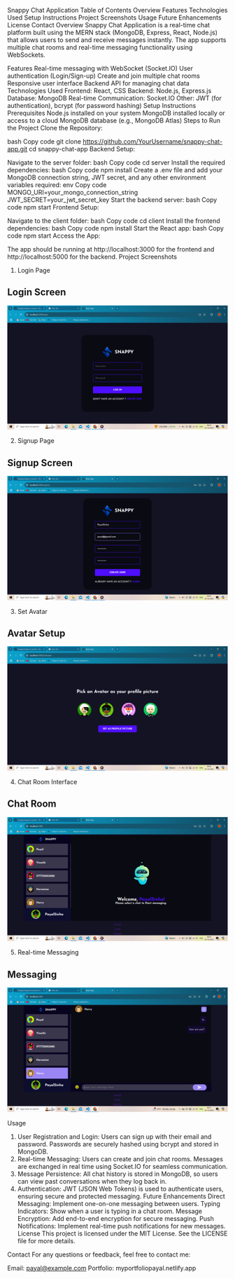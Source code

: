 Snappy Chat Application
Table of Contents
Overview
Features
Technologies Used
Setup Instructions
Project Screenshots
Usage
Future Enhancements
License
Contact
Overview
Snappy Chat Application is a real-time chat platform built using the MERN stack (MongoDB, Express, React, Node.js) that allows users to send and receive messages instantly. The app supports multiple chat rooms and real-time messaging functionality using WebSockets.

Features
Real-time messaging with WebSocket (Socket.IO)
User authentication (Login/Sign-up)
Create and join multiple chat rooms
Responsive user interface
Backend API for managing chat data
Technologies Used
Frontend: React, CSS
Backend: Node.js, Express.js
Database: MongoDB
Real-time Communication: Socket.IO
Other: JWT (for authentication), bcrypt (for password hashing)
Setup Instructions
Prerequisites
Node.js installed on your system
MongoDB installed locally or access to a cloud MongoDB database (e.g., MongoDB Atlas)
Steps to Run the Project
Clone the Repository:

bash
Copy code
git clone https://github.com/YourUsername/snappy-chat-app.git
cd snappy-chat-app
Backend Setup:

Navigate to the server folder:
bash
Copy code
cd server
Install the required dependencies:
bash
Copy code
npm install
Create a .env file and add your MongoDB connection string, JWT secret, and any other environment variables required:
env
Copy code
MONGO_URI=your_mongo_connection_string
JWT_SECRET=your_jwt_secret_key
Start the backend server:
bash
Copy code
npm start
Frontend Setup:

Navigate to the client folder:
bash
Copy code
cd client
Install the frontend dependencies:
bash
Copy code
npm install
Start the React app:
bash
Copy code
npm start
Access the App:

The app should be running at http://localhost:3000 for the frontend and http://localhost:5000 for the backend.
Project Screenshots
1. Login Page
## Login Screen
![Login Screen](https://github.com/Payal-Sinha09/Snappy/blob/master/images/Screenshot%20(156).png)

2. Signup Page
## Signup Screen
![Signup Screen](https://github.com/Payal-Sinha09/Snappy/blob/master/images/Screenshot%20(159).png)


3. Set Avatar
## Avatar Setup
![Avatar Setup](https://github.com/Payal-Sinha09/Snappy/blob/master/images/Screenshot%20(160).png)


4. Chat Room Interface
## Chat Room
![Chat Room](https://github.com/Payal-Sinha09/Snappy/blob/master/images/Screenshot%20(161).png)


5. Real-time Messaging
## Messaging
![Messaging](https://github.com/Payal-Sinha09/Snappy/blob/master/images/Screenshot%20(162).png)


Usage
1. User Registration and Login:
Users can sign up with their email and password.
Passwords are securely hashed using bcrypt and stored in MongoDB.
2. Real-time Messaging:
Users can create and join chat rooms.
Messages are exchanged in real time using Socket.IO for seamless communication.
3. Message Persistence:
All chat history is stored in MongoDB, so users can view past conversations when they log back in.
4. Authentication:
JWT (JSON Web Tokens) is used to authenticate users, ensuring secure and protected messaging.
Future Enhancements
Direct Messaging: Implement one-on-one messaging between users.
Typing Indicators: Show when a user is typing in a chat room.
Message Encryption: Add end-to-end encryption for secure messaging.
Push Notifications: Implement real-time push notifications for new messages.
License
This project is licensed under the MIT License. See the LICENSE file for more details.

Contact
For any questions or feedback, feel free to contact me:

Email: payal@example.com
Portfolio: myportfoliopayal.netlify.app